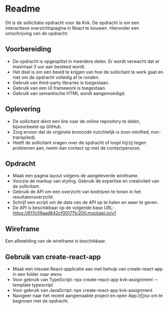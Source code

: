 # Readme

Dit is de sollicitatie opdracht voor de Kvk. De opdracht is om een interactieve overzichtspagina in React te bouwen.
Hieronder een omschrijving van de opdracht:

## Voorbereiding

- De opdracht is opgesplitst in meerdere delen. Er wordt verwacht dat er maximaal 3 uur aan besteed wordt.
- Het doel is om een beeld te krijgen van hoe de sollicitant te werk gaat en niet om de opdracht volledig af te ronden.
- Gebruik van third-party libraries is toegestaan.
- Gebruik van een UI framework is toegestaan.
- Gebruik van semantische HTML wordt aangemoedigd.

## Oplevering

- De sollicitant dient een link naar de online repository te delen, bijvoorbeeld op GitHub.
- Zorg ervoor dat de originele broncode inzichtelijk is (non-minified, non-transpiled).
- Heeft de sollicitant vragen over de opdracht of loopt hij/zij tegen problemen aan, neem dan contact op met de contactpersoon.

## Opdracht

- Maak een pagina layout volgens de aangeleverde wireframe.
- Voorzie de markup van styling. Gebruik de expertise en creativiteit van de sollicitant.
- Gebruik de API om een overzicht van bedrijven te tonen in het resultatenoverzicht.
- Schrijf een script om de data van de API op te halen en weer te geven.
- De API is beschikbaar op de volgende base URL: https://617c09aad842cf001711c200.mockapi.io/v1

## Wireframe

Een afbeelding van de wireframe is beschikbaar.

## Gebruik van create-react-app

- Maak een nieuwe React-applicatie aan met behulp van create-react-app in een folder naar wens:
- Voor gebruik van TypeScript: npx create-react-app kvk-assignment --template typescript
- Voor gebruik van JavaScript: npx create-react-app kvk-assignment
- Navigeer naar het recent aangemaakte project en open App.(t|j)sx om te beginnen met de opdracht.
